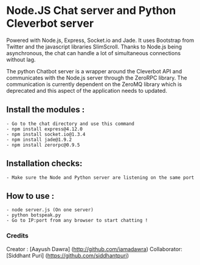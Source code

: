 Node.JS Chat server and Python Cleverbot server
===

Powered with Node.js, Express, Socket.io and Jade. It uses Bootstrap from Twitter and the javascript libraries SlimScroll.
Thanks to Node.js being asynchronous, the chat can handle a lot of simultaneous connections without lag.

The python Chatbot server is a wrapper around the Cleverbot API and communicates with the Node.js server through the ZeroRPC library. The communication is currently dependent on the ZeroMQ library which is deprecated and this aspect of the application needs to updated.

## Install the modules :

	- Go to the chat directory and use this command
	- npm install express@4.12.0
	- npm install socket.io@1.3.4
	- npm install jade@1.9.2
	- npm install zerorpc@0.9.5

## Installation checks:
	- Make sure the Node and Python server are listening on the same port

## How to use :

	- node server.js (On one server)
	- python botspeak.py
	- Go to IP:port from any browser to start chatting !

### Credits

Creator : [Aayush Dawra] (http://github.com/iamadawra)
Collaborator: [Siddhant Puri] (https://github.com/siddhantpuri)